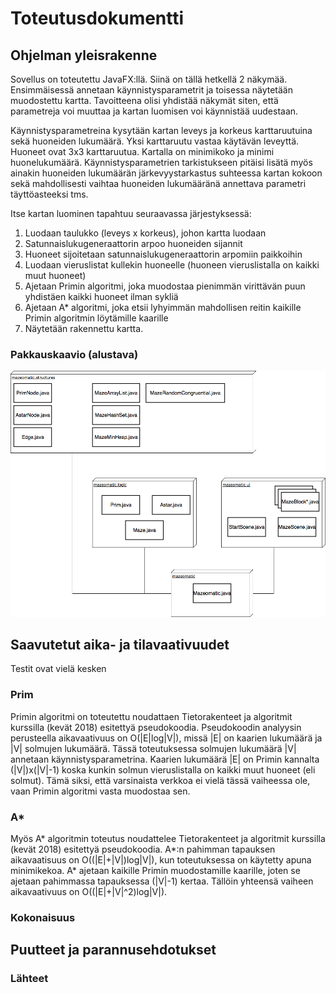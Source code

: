 # Toteutusdokumentti

## Ohjelman yleisrakenne

Sovellus on toteutettu JavaFX:llä. Siinä on tällä hetkellä 2 näkymää. Ensimmäisessä annetaan käynnistysparametrit ja toisessa näytetään muodostettu kartta. Tavoitteena olisi yhdistää näkymät siten, että parametreja voi muuttaa ja kartan luomisen voi käynnistää uudestaan.


Käynnistysparametreina kysytään kartan leveys ja korkeus karttaruutuina sekä huoneiden lukumäärä. Yksi karttaruutu vastaa käytävän leveyttä. Huoneet ovat 3x3 karttaruutua. Kartalla on minimikoko ja minimi huonelukumäärä. Käynnistysparametrien tarkistukseen pitäisi lisätä myös ainakin huoneiden lukumäärän järkevyystarkastus suhteessa kartan kokoon sekä mahdollisesti vaihtaa huoneiden lukumääränä annettava parametri täyttöasteeksi tms.


Itse kartan luominen tapahtuu seuraavassa järjestyksessä:

1) Luodaan taulukko (leveys x korkeus), johon kartta luodaan
2) Satunnaislukugeneraattorin arpoo huoneiden sijannit
3) Huoneet sijoitetaan satunnaislukugeneraattorin arpomiin paikkoihin
4) Luodaan vieruslistat kullekin huoneelle (huoneen vieruslistalla on kaikki muut huoneet)
5) Ajetaan Primin algoritmi, joka muodostaa pienimmän virittävän puun yhdistäen kaikki huoneet ilman sykliä
6) Ajetaan A* algoritmi, joka etsii lyhyimmän mahdollisen reitin kaikille Primin algoritmin löytämille kaarille
7) Näytetään rakennettu kartta.

### Pakkauskaavio (alustava)

![alt text](https://github.com/majormalfunk/karttaraattori/blob/master/Dokumentaatio/Pakkauskaavio.png "Pakkauskaavio")

## Saavutetut aika- ja tilavaativuudet

Testit ovat vielä kesken

### Prim

Primin algoritmi on toteutettu noudattaen Tietorakenteet ja algoritmit kurssilla (kevät 2018) esitettyä pseudokoodia. Pseudokoodin analyysin perusteella aikavaativuus on O(|E|log|V|), missä |E| on kaarien lukumäärä ja |V| solmujen lukumäärä. Tässä toteutuksessa solmujen lukumäärä |V| annetaan käynnistysparametrina. Kaarien lukumäärä |E| on Primin kannalta (|V|)x(|V|-1) koska kunkin solmun vieruslistalla on kaikki muut huoneet (eli solmut). Tämä siksi, että varsinaista verkkoa ei vielä tässä vaiheessa ole, vaan Primin algoritmi vasta muodostaa sen.

### A*

Myös A* algoritmin toteutus noudattelee Tietorakenteet ja algoritmit kurssilla (kevät 2018) esitettyä pseudokoodia. A*:n pahimman tapauksen aikavaatisuus on O((|E|+|V|)log|V|), kun toteutuksessa on käytetty apuna minimikekoa. A* ajetaan kaikille Primin muodostamille kaarille, joten se ajetaan pahimmassa tapauksessa (|V|-1) kertaa. Tällöin yhteensä vaiheen aikavaativuus on O((|E|+|V|^2)log|V|).

### Kokonaisuus

## Puutteet ja parannusehdotukset

### Lähteet

